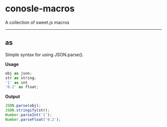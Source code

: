 # conosle-macros

A collection of sweet.js macros

---

## as
Simple syntax for using JSON.parse().

**Usage**

``` javascript
obj as json;
str as string;
'1' as int
'0.2' as float;
```

**Output**

``` javascript
JSON.parse(obj);
JSON.stringify(str);
Number.parseInt('1');
Number.parseFloat('0.2');
```